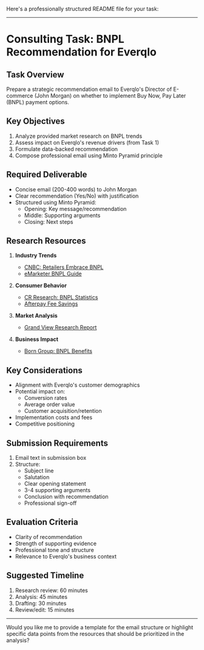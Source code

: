 Here's a professionally structured README file for your task:

---
# **Consulting Task: BNPL Recommendation for Everqlo**

## **Task Overview**
Prepare a strategic recommendation email to Everqlo's Director of E-commerce (John Morgan) on whether to implement Buy Now, Pay Later (BNPL) payment options.

## **Key Objectives**
1. Analyze provided market research on BNPL trends
2. Assess impact on Everqlo's revenue drivers (from Task 1)
3. Formulate data-backed recommendation
4. Compose professional email using Minto Pyramid principle

## **Required Deliverable**
- Concise email (200-400 words) to John Morgan
- Clear recommendation (Yes/No) with justification
- Structured using Minto Pyramid:
  - Opening: Key message/recommendation
  - Middle: Supporting arguments
  - Closing: Next steps

## **Research Resources**
1. **Industry Trends**
   - [CNBC: Retailers Embrace BNPL](https://www.cnbc.com/2021/09/25/why-retailers-are-embracing-buy-now-pay-later-financing-services.html)
   - [eMarketer BNPL Guide](https://www.emarketer.com/learningcenter/guides/buy-now-pay-later-industry-challenges/)

2. **Consumer Behavior**
   - [CR Research: BNPL Statistics](https://www.crresearch.com/blog/buy-now-pay-later-statistics/)
   - [Afterpay Fee Savings](https://eseller365.com/afterpay-users-save-459-million-not-using-cards/)

3. **Market Analysis**
   - [Grand View Research Report](https://www.grandviewresearch.com/industry-analysis/buy-now-pay-later-market-report)

4. **Business Impact**
   - [Born Group: BNPL Benefits](https://www.borngroup.com/views/buy-now-pay-later/)

## **Key Considerations**
- Alignment with Everqlo's customer demographics
- Potential impact on:
  - Conversion rates
  - Average order value
  - Customer acquisition/retention
- Implementation costs and fees
- Competitive positioning

## **Submission Requirements**
1. Email text in submission box
2. Structure:
   - Subject line
   - Salutation
   - Clear opening statement
   - 3-4 supporting arguments
   - Conclusion with recommendation
   - Professional sign-off

## **Evaluation Criteria**
- Clarity of recommendation
- Strength of supporting evidence
- Professional tone and structure
- Relevance to Everqlo's business context

## **Suggested Timeline**
1. Research review: 60 minutes
2. Analysis: 45 minutes
3. Drafting: 30 minutes
4. Review/edit: 15 minutes

---
Would you like me to provide a template for the email structure or highlight specific data points from the resources that should be prioritized in the analysis?

